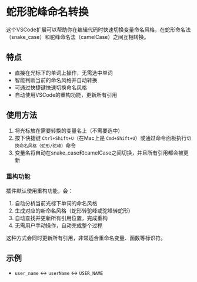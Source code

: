 # 蛇形驼峰命名转换

这个VSCode扩展可以帮助你在编辑代码时快速切换变量命名风格，在蛇形命名法（snake_case）和驼峰命名法（camelCase）之间互相转换。

## 特点

- 直接在光标下的单词上操作，无需选中单词
- 智能判断当前的命名风格并自动转换
- 可通过快捷键快速切换命名风格
- 自动使用VSCode的重构功能，更新所有引用

## 使用方法

1. 将光标放在需要转换的变量名上（不需要选中）
2. 按下快捷键 `Ctrl+Shift+U`（在Mac上是 `Cmd+Shift+U`）或通过命令面板执行`切换命名风格（蛇形/驼峰）`命令
3. 变量名将自动在snake_case和camelCase之间切换，并且所有引用都会被更新

### 重构功能

插件默认使用重构功能，会：
1. 自动分析当前光标下单词的命名风格
2. 生成对应的新命名风格（蛇形转驼峰或驼峰转蛇形）
3. 自动查找并更新所有引用位置，完成重构
4. 无需用户手动操作，自动完成整个过程

这种方式会同时更新所有引用，非常适合重命名变量、函数等标识符。

## 示例

- `user_name` ↔ `userName` ↔ `USER_NAME`